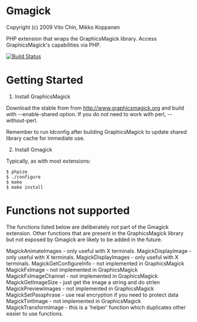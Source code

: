 Gmagick
=======
Copyright (c) 2009 Vito Chin, Mikko Koppanen

PHP extension that wraps the GraphicsMagick library. Access GraphicsMagick's capabilities via PHP.

[![Build Status](https://travis-ci.org/vitoc/gmagick.svg?branch=master)](https://travis-ci.org/vitoc/gmagick)

Getting Started
===============

1. Install GraphicsMagick

Download the stable from from http://www.graphicsmagick.org and build with --enable-shared option. If you do not need to work with perl, --without-perl.

Remember to run ldconfig after building GraphicsMagick to update shared library cache for immediate use.

2. Install Gmagick

Typically, as with most extensions:

    $ phpize
    $ ./configure
    $ make
    $ make install

Functions not supported
=======================

The functions listed below are deliberately not part of the Gmagick extension. Other functions that are present in the GraphicsMagick library but not exposed by Gmagick are likely to be added in the future.

MagickAnimateImages - only useful with X terminals.
MagickDisplayImage - only useful with X terminals.
MagickDisplayImages - only useful with X terminals.
MagickGetConfigureInfo - not implemented in GraphicsMagick
MagickFxImage - not implemented in GraphicsMagick
MagickFxImageChannel - not implemented in GraphicsMagick
MagickGetImageSize - just get the image a string and do strlen
MagickPreviewImages - not implemented in GraphicsMagick
MagickSetPassphrase - use real encryption if you need to protect data
MagickTintImage - not implemented in GraphicsMagick
MagickTransformImage - this is a 'helper' function which duplicates other easier to use functions.
